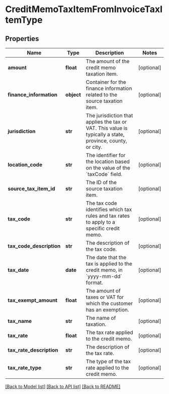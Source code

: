 # CreditMemoTaxItemFromInvoiceTaxItemType

## Properties
Name | Type | Description | Notes
------------ | ------------- | ------------- | -------------
**amount** | **float** | The amount of the credit memo taxation item.  | [optional] 
**finance_information** | **object** | Container for the finance information related to the source taxation item.  | [optional] 
**jurisdiction** | **str** | The jurisdiction that applies the tax or VAT. This value is typically a state, province, county, or city.   | [optional] 
**location_code** | **str** | The identifier for the location based on the value of the &#x60;taxCode&#x60; field.  | [optional] 
**source_tax_item_id** | **str** | The ID of the source taxation item.  | [optional] 
**tax_code** | **str** | The tax code identifies which tax rules and tax rates to apply to a specific credit memo.   | [optional] 
**tax_code_description** | **str** | The description of the tax code.  | [optional] 
**tax_date** | **date** | The date that the tax is applied to the credit memo, in &#x60;yyyy-mm-dd&#x60; format.  | [optional] 
**tax_exempt_amount** | **float** | The amount of taxes or VAT for which the customer has an exemption.  | [optional] 
**tax_name** | **str** | The name of taxation.  | [optional] 
**tax_rate** | **float** | The tax rate applied to the credit memo.  | [optional] 
**tax_rate_description** | **str** | The description of the tax rate.   | [optional] 
**tax_rate_type** | **str** | The type of the tax rate applied to the credit memo.   | [optional] 

[[Back to Model list]](../README.md#documentation-for-models) [[Back to API list]](../README.md#documentation-for-api-endpoints) [[Back to README]](../README.md)

